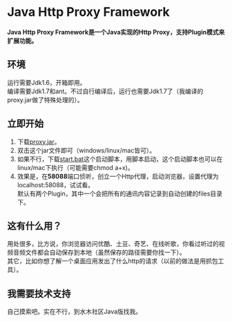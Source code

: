 Java Http Proxy Framework
=============

**Java Http Proxy Framework是一个Java实现的Http Proxy，支持Plugin模式来扩展功能。**

## 环境

运行需要Jdk1.6，开箱即用。   
编译需要Jdk1.7和ant。不过自行编译后，运行也需要Jdk1.7了（我编译的proxy.jar做了特殊处理的）。   


## 立即开始

1. 下载[proxy.jar](https://github.com/zms351/JavaHttpProxy/raw/master/dist/proxy.jar)。   
2. 双击这个jar文件即可（windows/linux/mac皆可）。   
3. 如果不行，下载[start.bat](https://github.com/zms351/JavaHttpProxy/raw/master/dist/start.bat)这个启动脚本，用脚本启动，这个启动脚本也可以在linux/mac下执行（可能需要chmod a+x)。   
4. 效果是，在**58088**端口侦听，创立一个Http代理，启动浏览器，设置代理为localhost:58088，试试看。   
默认有两个Plugin，其中一个会把所有的通讯内容记录到自动创建的files目录下。

## 这有什么用？

用处很多，比方说，你浏览器访问优酷、土豆、奇艺、在线听歌，你看过听过的视频音频文件都会自动保存到本地（虽然保存的路径需要你找一下）。   
其它，比如你想了解一个桌面应用发出了什么http的请求（以前的做法是用抓包工具）。

## 我需要技术支持

自己摸索吧。实在不行，到水木社区Java版找我。